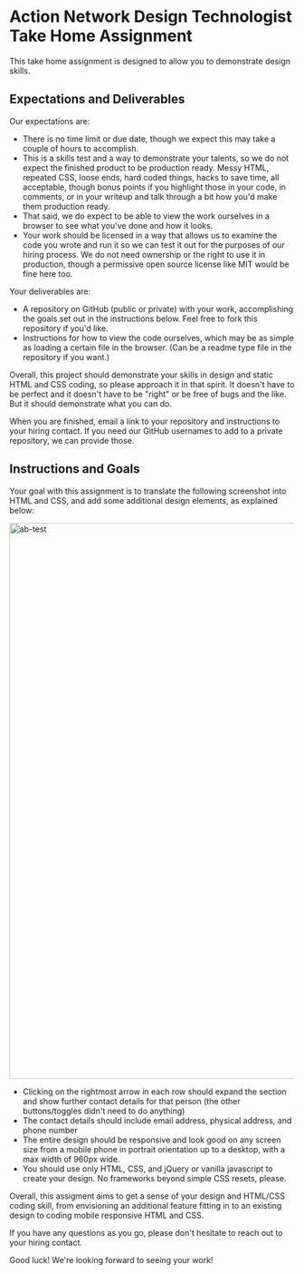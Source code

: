 # Action Network Design Technologist Take Home Assignment

This take home assignment is designed to allow you to demonstrate design skills. 

## Expectations and Deliverables

Our expectations are:

* There is no time limit or due date, though we expect this may take a couple of hours to accomplish.
* This is a skills test and a way to demonstrate your talents, so we do not expect the finished product to be production ready. Messy HTML, repeated CSS, loose ends, hard coded things, hacks to save time, all acceptable, though bonus points if you highlight those in your code, in comments, or in your writeup and talk through a bit how you'd make them production ready.
* That said, we do expect to be able to view the work ourselves in a browser to see what you've done and how it looks.
* Your work should be licensed in a way that allows us to examine the code you wrote and run it so we can test it out for the purposes of our hiring process. We do not need ownership or the right to use it in production, though a permissive open source license like MIT would be fine here too.

Your deliverables are:

* A repository on GitHub (public or private) with your work, accomplishing the goals set out in the instructions below. Feel free to fork this repository if you'd like.
* Instructions for how to view the code ourselves, which may be as simple as loading a certain file in the browser. (Can be a readme type file in the repository if you want.)

Overall, this project should demonstrate your skills in design and static HTML and CSS coding, so please approach it in that spirit. It doesn't have to be perfect and it doesn't have to be "right" or be free of bugs and the like. But it should demonstrate what you can do.

When you are finished, email a link to your repository and instructions to your hiring contact. If you need our GitHub usernames to add to a private repository, we can provide those.

## Instructions and Goals

Your goal with this assignment is to translate the following screenshot into HTML and CSS, and add some additional design elements, as explained below:

<img width="980" alt="ab-test" src="https://user-images.githubusercontent.com/1058998/157304518-cc78f657-2680-41c9-b993-52e1c4027338.png">

* Clicking on the rightmost arrow in each row should expand the section and show further contact details for that person (the other buttons/toggles didn't need to do anything)
* The contact details should include email address, physical address, and phone number
* The entire design should be responsive and look good on any screen size from a mobile phone in portrait orientation up to a desktop, with a max width of 960px wide.
* You should use only HTML, CSS, and jQuery or vanilla javascript to create your design. No frameworks beyond simple CSS resets, please.

Overall, this assigment aims to get a sense of your design and HTML/CSS coding skill, from envisioning an additional feature fitting in to an existing design to coding mobile responsive HTML and CSS. 

If you have any questions as you go, please don't hesitate to reach out to your hiring contact.

Good luck! We're looking forward to seeing your work!
